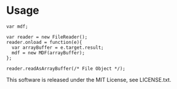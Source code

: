 # Usage
```
var mdf;

var reader = new FileReader();
reader.onload = function(e){
  var arrayBuffer = e.target.result;
  mdf = new MDF(arrayBuffer);
};

reader.readAsArrayBuffer(/* File Object */);
```

This software is released under the MIT License, see LICENSE.txt.
